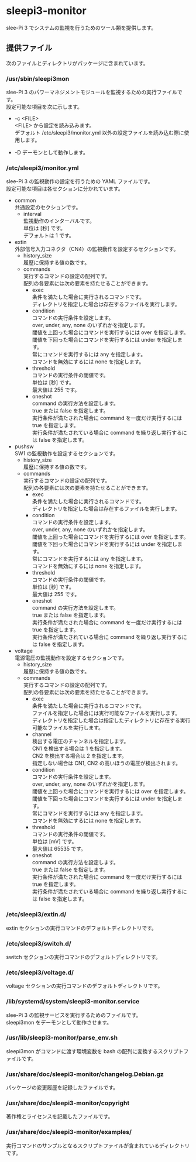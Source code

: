 sleepi3-monitor
====================

slee-Pi 3 でシステムの監視を行うためのツール類を提供します。

## 提供ファイル  
次のファイルとディレクトリがパッケージに含まれています。

### /usr/sbin/sleepi3mon  
slee-Pi 3 のパワーマネジメントモジュールを監視するための実行ファイルです。  
設定可能な項目を次に示します。

* -c \<FILE\>  
  \<FILE\> から設定を読み込みます。  
  デフォルト /etc/sleepi3/monitor.yml 以外の設定ファイルを読み込む際に使用します。

* -D
  デーモンとして動作します。

### /etc/sleepi3/monitor.yml  
slee-Pi 3 の監視動作の設定を行うための YAML ファイルです。  
設定可能な項目は各セクションに分かれています。

* common  
  共通設定のセクションです。  
  - interval  
    監視動作のインターバルです。  
    単位は [秒] です。  
    デフォルトは 1 です。  
* extin  
  外部信号入力コネクタ（CN4）の監視動作を設定するセクションです。  
  - history_size  
    履歴に保持する値の数です。  
  - commands  
    実行するコマンドの設定の配列です。  
    配列の各要素には次の要素を持たせることができます。  
    + exec  
      条件を満たした場合に実行されるコマンドです。  
      ディレクトリを指定した場合は存在するファイルを実行します。
    + condition  
      コマンドの実行条件を設定します。  
      over, under, any, none のいずれかを指定します。  
      閾値を上回った場合にコマンドを実行するには over を指定します。  
      閾値を下回った場合にコマンドを実行するには under を指定します。  
      常にコマンドを実行するには any を指定します。  
      コマンドを無効にするには none を指定します。  
    + threshold  
      コマンドの実行条件の閾値です。  
      単位は [秒] です。  
      最大値は 255 です。  
    + oneshot  
      command の実行方法を設定します。  
      true または false を指定します。  
      実行条件が満たされた場合に command を一度だけ実行するには true を指定します。    
      実行条件が満たされている場合に command を繰り返し実行するには false を指定します。  
* pushsw  
  SW1 の監視動作を設定するセクションです。  
  - history_size  
    履歴に保持する値の数です。  
  - commands  
    実行するコマンドの設定の配列です。  
    配列の各要素には次の要素を持たせることができます。  
    + exec  
      条件を満たした場合に実行されるコマンドです。  
      ディレクトリを指定した場合は存在するファイルを実行します。
    + condition  
      コマンドの実行条件を設定します。  
      over, under, any, none のいずれかを指定します。  
      閾値を上回った場合にコマンドを実行するには over を指定します。  
      閾値を下回った場合にコマンドを実行するには under を指定します。  
      常にコマンドを実行するには any を指定します。  
      コマンドを無効にするには none を指定します。  
    + threshold  
      コマンドの実行条件の閾値です。  
      単位は [秒] です。  
      最大値は 255 です。  
    + oneshot  
      command の実行方法を設定します。  
      true または false を指定します。  
      実行条件が満たされた場合に command を一度だけ実行するには true を指定します。    
      実行条件が満たされている場合に command を繰り返し実行するには false を指定します。  
* voltage  
  電源電圧の監視動作を設定するセクションです。  
  - history_size  
    履歴に保持する値の数です。  
  - commands  
    実行するコマンドの設定の配列です。  
    配列の各要素には次の要素を持たせることができます。  
    + exec  
      条件を満たした場合に実行されるコマンドです。  
      ファイルを指定した場合には実行可能なファイルを実行します。  
      ディレクトリを指定した場合は指定したディレクトリに存在する実行可能なファイルを実行します。
    + channel  
      検出する電圧のチャンネルを指定します。  
      CN1 を検出する場合は 1 を指定します。  
      CN2 を検出する場合は 2 を指定します。  
      指定しない場合は CN1, CN2 の高いほうの電圧が検出されます。
    + condition  
      コマンドの実行条件を設定します。  
      over, under, any, none のいずれかを指定します。  
      閾値を上回った場合にコマンドを実行するには over を指定します。  
      閾値を下回った場合にコマンドを実行するには under を指定します。  
      常にコマンドを実行するには any を指定します。  
      コマンドを無効にするには none を指定します。  
    + threshold  
      コマンドの実行条件の閾値です。  
      単位は [mV] です。  
      最大値は 65535 です。  
    + oneshot  
      command の実行方法を設定します。  
      true または false を指定します。  
      実行条件が満たされた場合に command を一度だけ実行するには true を指定します。    
      実行条件が満たされている場合に command を繰り返し実行するには false を指定します。

### /etc/sleepi3/extin.d/
extin セクションの実行コマンドのデフォルトディレクトリです。

### /etc/sleepi3/switch.d/
switch セクションの実行コマンドのデフォルトディレクトリです。

### /etc/sleepi3/voltage.d/
voltage セクションの実行コマンドのデフォルトディレクトリです。

### /lib/systemd/system/sleepi3-monitor.service  
slee-Pi 3 の監視サービスを実行するためのファイルです。  
sleepi3mon をデーモンとして動作させます。

### /usr/lib/sleepi3-monitor/parse_env.sh  
sleepi3mon がコマンドに渡す環境変数を bash の配列に変換するスクリプトファイルです。

### /usr/share/doc/sleepi3-monitor/changelog.Debian.gz  
パッケージの変更履歴を記録したファイルです。

### /usr/share/doc/sleepi3-monitor/copyright  
著作権とライセンスを記載したファイルです。

### /usr/share/doc/sleepi3-monitor/examples/
実行コマンドのサンプルとなるスクリプトファイルが含まれているディレクトリです。
